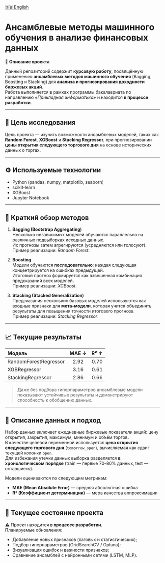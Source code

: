 [🇬🇧 English](README.md)

# Ансамблевые методы машинного обучения в анализе финансовых данных

📘 **Описание проекта**

Данный репозиторий содержит **курсовую работу**, посвящённую применению **ансамблевых методов машинного обучения** (Bagging, Boosting и Stacking) для **анализа и прогнозирования доходности биржевых акций**.  
Работа выполняется в рамках программы бакалавриата по направлению *«Прикладная информатика»* и находится **в процессе разработки**.

---

## 🎯 **Цель исследования**

Цель проекта — изучить возможности ансамблевых моделей, таких как **Random Forest**, **XGBoost** и **Stacking Regressor**, при прогнозировании **цены открытия следующего торгового дня** на основе исторических данных о торгах.

---

## ⚙️ **Используемые технологии**
- Python (pandas, numpy, matplotlib, seaborn)  
- scikit-learn  
- XGBoost  
- Jupyter Notebook  

---

## 🧩 **Краткий обзор методов**

1. **Bagging (Bootstrap Aggregating)**  
   Несколько независимых моделей обучаются параллельно на различных подвыборках исходных данных.  
   Их прогнозы затем агрегируются (усредняются или голосуют).  
   Пример реализации: *Random Forest*.

2. **Boosting**  
   Модели обучаются **последовательно**: каждая следующая концентрируется на ошибках предыдущей.  
   Итоговый прогноз формируется как взвешенная комбинация предсказаний всех моделей.  
   Пример реализации: *XGBoost*.

3. **Stacking (Stacked Generalization)**  
   Предсказания нескольких базовых моделей используются как входные признаки для **мета-модели**, которая учится объединять результаты для повышения точности итогового прогноза.  
   Пример реализации: *Stacking Regressor*.

---

## 📈 **Текущие результаты**

| Модель | MAE ↓ | R² ↑ |
|:--------|:------:|:----:|
| RandomForestRegressor | 2.92 | 0.70 |
| XGBRegressor | 3.16 | 0.61 |
| StackingRegressor | 2.86 | 0.66 |

> Даже без подбора гиперпараметров ансамблевые модели показывают устойчивые результаты и демонстрируют способность к обобщению данных.

---

## 🧮 **Описание данных и подход**

Набор данных включает ежедневные биржевые показатели акций: цену открытия, закрытия, максимум, минимум и объём торгов.  
В качестве целевой переменной используется **цена открытия следующего торгового дня** (`tomorrow_open`), вычисляемая как сдвиг текущей колонки `open`.  
Для избежания утечки данных выборка разделяется **в хронологическом порядке** (train — первые 70–80% данных, test — оставшиеся).  

Модели оцениваются по следующим метрикам:
- **MAE (Mean Absolute Error)** — средняя абсолютная ошибка  
- **R² (Коэффициент детерминации)** — мера качества аппроксимации

---

## 🚧 **Текущее состояние проекта**

⚠️ Проект находится **в процессе разработки**.  
Планируемые обновления:
- Добавление новых признаков (лаговых и статистических);  
- Подбор гиперпараметров (GridSearchCV / Optuna);  
- Визуализация ошибок и важности признаков;  
- Сравнение ансамблей с нейронными сетями (LSTM, MLP).
